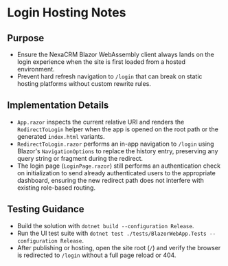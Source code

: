 # Login Hosting Notes

## Purpose
- Ensure the NexaCRM Blazor WebAssembly client always lands on the login experience when the site is first loaded from a hosted environment.
- Prevent hard refresh navigation to `/login` that can break on static hosting platforms without custom rewrite rules.

## Implementation Details
- `App.razor` inspects the current relative URI and renders the `RedirectToLogin` helper when the app is opened on the root path or the generated `index.html` variants.
- `RedirectToLogin.razor` performs an in-app navigation to `/login` using Blazor's `NavigationOptions` to replace the history entry, preserving any query string or fragment during the redirect.
- The login page (`LoginPage.razor`) still performs an authentication check on initialization to send already authenticated users to the appropriate dashboard, ensuring the new redirect path does not interfere with existing role-based routing.

## Testing Guidance
- Build the solution with `dotnet build --configuration Release`.
- Run the UI test suite with `dotnet test ./tests/BlazorWebApp.Tests --configuration Release`.
- After publishing or hosting, open the site root (`/`) and verify the browser is redirected to `/login` without a full page reload or 404.
